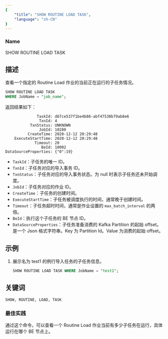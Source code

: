 ```yaml
---
{
    "title": "SHOW ROUTINE LOAD TASK",
    "language": "zh-CN"
}
---
```


<!--
Licensed to the Apache Software Foundation (ASF) under one
or more contributor license agreements.  See the NOTICE file
distributed with this work for additional information
regarding copyright ownership.  The ASF licenses this file
to you under the Apache License, Version 2.0 (the
"License"); you may not use this file except in compliance
with the License.  You may obtain a copy of the License at

  http://www.apache.org/licenses/LICENSE-2.0

Unless required by applicable law or agreed to in writing,
software distributed under the License is distributed on an
"AS IS" BASIS, WITHOUT WARRANTIES OR CONDITIONS OF ANY
KIND, either express or implied.  See the License for the
specific language governing permissions and limitations
under the License.
-->



### Name

SHOW ROUTINE LOAD TASK

## 描述

查看一个指定的 Routine Load 作业的当前正在运行的子任务情况。

```sql
SHOW ROUTINE LOAD TASK
WHERE JobName = "job_name";
```

返回结果如下：

```text
              TaskId: d67ce537f1be4b86-abf47530b79ab8e6
               TxnId: 4
           TxnStatus: UNKNOWN
               JobId: 10280
          CreateTime: 2020-12-12 20:29:48
    ExecuteStartTime: 2020-12-12 20:29:48
             Timeout: 20
                BeId: 10002
DataSourceProperties: {"0":19}
```

- `TaskId`：子任务的唯一 ID。
- `TxnId`：子任务对应的导入事务 ID。
- `TxnStatus`：子任务对应的导入事务状态。为 null 时表示子任务还未开始调度。
- `JobId`：子任务对应的作业 ID。
- `CreateTime`：子任务的创建时间。
- `ExecuteStartTime`：子任务被调度执行的时间，通常晚于创建时间。
- `Timeout`：子任务超时时间，通常是作业设置的 `max_batch_interval` 的两倍。
- `BeId`：执行这个子任务的 BE 节点 ID。
- `DataSourceProperties`：子任务准备消费的 Kafka Partition 的起始 offset。是一个 Json 格式字符串。Key 为 Partition Id。Value 为消费的起始 offset。

## 示例

1. 展示名为 test1 的例行导入任务的子任务信息。

    ```sql
    SHOW ROUTINE LOAD TASK WHERE JobName = "test1";
    ```

## 关键词

    SHOW, ROUTINE, LOAD, TASK

### 最佳实践

通过这个命令，可以查看一个 Routine Load 作业当前有多少子任务在运行，具体运行在哪个 BE 节点上。
